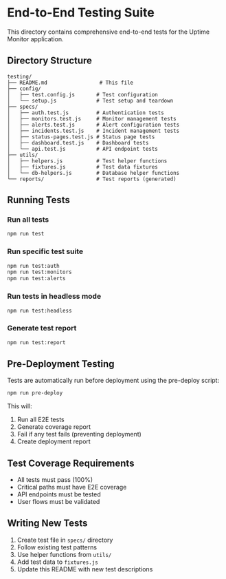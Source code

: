 # End-to-End Testing Suite

This directory contains comprehensive end-to-end tests for the Uptime Monitor application.

## Directory Structure

```
testing/
├── README.md                 # This file
├── config/
│   ├── test.config.js       # Test configuration
│   └── setup.js             # Test setup and teardown
├── specs/
│   ├── auth.test.js         # Authentication tests
│   ├── monitors.test.js     # Monitor management tests
│   ├── alerts.test.js       # Alert configuration tests
│   ├── incidents.test.js    # Incident management tests
│   ├── status-pages.test.js # Status page tests
│   ├── dashboard.test.js    # Dashboard tests
│   └── api.test.js          # API endpoint tests
├── utils/
│   ├── helpers.js           # Test helper functions
│   ├── fixtures.js          # Test data fixtures
│   └── db-helpers.js        # Database helper functions
└── reports/                 # Test reports (generated)
```

## Running Tests

### Run all tests
```bash
npm run test
```

### Run specific test suite
```bash
npm run test:auth
npm run test:monitors
npm run test:alerts
```

### Run tests in headless mode
```bash
npm run test:headless
```

### Generate test report
```bash
npm run test:report
```

## Pre-Deployment Testing

Tests are automatically run before deployment using the pre-deploy script:

```bash
npm run pre-deploy
```

This will:
1. Run all E2E tests
2. Generate coverage report
3. Fail if any test fails (preventing deployment)
4. Create deployment report

## Test Coverage Requirements

- All tests must pass (100%)
- Critical paths must have E2E coverage
- API endpoints must be tested
- User flows must be validated

## Writing New Tests

1. Create test file in `specs/` directory
2. Follow existing test patterns
3. Use helper functions from `utils/`
4. Add test data to `fixtures.js`
5. Update this README with new test descriptions

